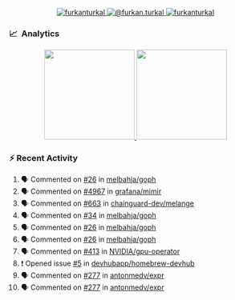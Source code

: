 <p align="center">
  <a href="https://linkedin.com/in/furkanturkal" target="blank">
    <img src="https://img.shields.io/badge/linkedin-%230077B5.svg?&style=for-the-badge&logo=linkedin&logoColor=white" alt="furkanturkal" />
  </a>
  <a href="https://medium.com/@furkan.turkal" target="blank">
    <img src="https://img.shields.io/badge/medium-%2312100E.svg?&style=for-the-badge&logo=medium&logoColor=white" alt="@furkan.turkal" />
  </a>
  <a href="https://twitter.com/furkanturkaI" target="blank">
    <img src="https://img.shields.io/badge/Twitter-1DA1F2?style=for-the-badge&logo=twitter&logoColor=white" alt="furkanturkaI" />
  </a>
</p>

### 📈 &nbsp;Analytics

<p align="center">
  <a href="https://coderstats.net/github/#Dentrax">
    <img height="180em" src="https://github-readme-stats-eight-theta.vercel.app/api?username=Dentrax&show_icons=true&theme=algolia&include_all_commits=true&count_private=true&line_height=26"/>
    <img height="180em" src="https://github-readme-stats-eight-theta.vercel.app/api/top-langs/?username=Dentrax&layout=compact&langs_count=8&theme=algolia&line_height=26"/>
  </a>
</p>

### :zap: Recent Activity

<!--START_SECTION:activity-->
1. 🗣 Commented on [#26](https://github.com/melbahja/goph/issues/26#issuecomment-1725520513) in [melbahja/goph](https://github.com/melbahja/goph)
2. 🗣 Commented on [#4967](https://github.com/grafana/mimir/pull/4967#issuecomment-1724258315) in [grafana/mimir](https://github.com/grafana/mimir)
3. 🗣 Commented on [#663](https://github.com/chainguard-dev/melange/pull/663#issuecomment-1724132405) in [chainguard-dev/melange](https://github.com/chainguard-dev/melange)
4. 🗣 Commented on [#34](https://github.com/melbahja/goph/pull/34#issuecomment-1724067153) in [melbahja/goph](https://github.com/melbahja/goph)
5. 🗣 Commented on [#26](https://github.com/melbahja/goph/issues/26#issuecomment-1724060574) in [melbahja/goph](https://github.com/melbahja/goph)
6. 🗣 Commented on [#26](https://github.com/melbahja/goph/issues/26#issuecomment-1723791829) in [melbahja/goph](https://github.com/melbahja/goph)
7. 🗣 Commented on [#413](https://github.com/NVIDIA/gpu-operator/issues/413#issuecomment-1723495033) in [NVIDIA/gpu-operator](https://github.com/NVIDIA/gpu-operator)
8. ❗ Opened issue [#5](https://github.com/devhubapp/homebrew-devhub/issues/5) in [devhubapp/homebrew-devhub](https://github.com/devhubapp/homebrew-devhub)
9. 🗣 Commented on [#277](https://github.com/antonmedv/expr/issues/277#issuecomment-1722552529) in [antonmedv/expr](https://github.com/antonmedv/expr)
10. 🗣 Commented on [#277](https://github.com/antonmedv/expr/issues/277#issuecomment-1722539280) in [antonmedv/expr](https://github.com/antonmedv/expr)
<!--END_SECTION:activity-->
